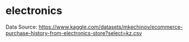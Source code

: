 # electronics

Data Source:
https://www.kaggle.com/datasets/mkechinov/ecommerce-purchase-history-from-electronics-store?select=kz.csv